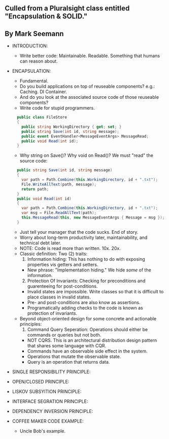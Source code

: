 ## Culled from a Pluralsight class entitled "Encapsulation & SOLID."
## By Mark Seemann

- INTRODUCTION:
  - Write better code: Maintainable. Readable. Something that humans can reason about.

- ENCAPSULATION:
  - Fundamental.
  - Do you build applications on top of reuseable components? e.g.: Caching. DI Container.
  - And do you look at the associated source code of those reuseable components?
  - Write code for stupid programmers.
  ```csharp
    public class FileStore
    {
      public string WorkingDirectory { get; set; }
      public string Save(int id, string message);
      public event EventHandler<MessageEventArgs> MessageRead;
      public void Read(int id);
    }
  ```
  - Why string on Save()? Why void on Read()? We must "read" the source code:
  ```csharp
    public string Save(int id, string message)
    {
      var path = Path.Combine(this.WorkingDirectory, id + ".txt");
      File.WriteAllText(path, message);
      return path;
    }
    public void Read(int id)
    {
      var path = Path.Combine(this.WorkingDirectory, id + ".txt");
      var msg = File.ReadAllText(path);
      this.MessageRead(this, new MessageEventArgs { Message = msg });
    }
  ```
  - Just tell your manager that the code sucks. End of story.
  - Worry about long-term productivity later, maintainability, and technical debt later.
  - NOTE: Code is read more than written. 10x. 20x.
  - Classic definition: Two (2) traits:
    1. Information hiding: This has nothing to do with exposing properties vis getters and setters.
      - New phrase: "Implementation hiding." We hide *some* of the information.
    2. Protection Of Invariants: Checking for preconditions and guarenteeing for post-conditions.
      - Invalid states are impossible. Write classes so that it is difficult to place classes in invalid states.
      - Pre- and post-conditions are also know as assertions.
      - Programatically adding checks to the code is known as protection of invariants.
  - Beyond object-oriented design for some concrete and actionable principles:
    1. Command Query Seperation: Operations should either be commands or queries but not both. 
      - NOT CQRS. This is an architectural distribution design pattern that shares some language with CQR.
      - Commands have an observable side effect in the system.
      - Operations that mutate the observable state.
      - Query is an operation that returns data.


- SINGLE RESPONSIBILITY PRINCIPLE:
- OPEN/CLOSED PRINCIPLE:
- LISKOV SUBSYITION PRINCIPLE:
- INTERFACE SEGRATION PRINCIPLE:
- DEPENDENCY INVERSION PRINCIPLE:

- COFFEE MAKER CODE EXAMPLE:
  - Uncle Bob's example.